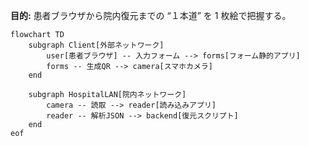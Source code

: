 **目的:** 患者ブラウザから院内復元までの “１本道” を 1 枚絵で把握する。

```mermaid
flowchart TD
    subgraph Client[外部ネットワーク]
        user[患者ブラウザ] -- 入力フォーム --> forms[フォーム静的アプリ]
        forms -- 生成QR --> camera[スマホカメラ]
    end

    subgraph HospitalLAN[院内ネットワーク]
        camera -- 読取 --> reader[読み込みアプリ]
        reader -- 解析JSON --> backend[復元スクリプト]
    end
eof
